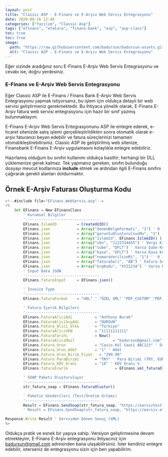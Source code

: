 ```yaml
---
layout: post
title: "Classic ASP - E-Finans ve E-Arşiv Web Servis Entegrasyonu"
date: 2020-08-26 12:48
categories: ["Yazılım", "Classic Asp"]
tags: ["efinans", "efatura", "finans-bank", "asp", "asp-class"]
toc: true
toc: true
image:
  path: "https://raw.githubusercontent.com/badursun/badursun-assets.github.io/refs/heads/main/img/classic-asp-efinans-entegrasyonu-66eec18d75cab.webp"
  alt: "Classic ASP - E-Finans ve E-Arşiv Web Servis Entegrasyonu"
---
```


Eğer sizinde aradığınız soru E-Finans E-Arşiv Web Servis Entegrasyonu ve cevabı ise, doğru yerdesiniz.

### E-Finans ve E-Arşiv Web Servis Entegrasyonu
Eğer Classic ASP ile E-Finans / Finans Bank E-Arşiv Web Servis Entegrasyonu yapmak istiyorsanız, bu işlem için oldukça detaylı bir web servisi geliştirmeniz gerekmektedir. Bu ihtiyaca yönelik olarak, E-Finans E-Arşiv fatura web servisi entegrasyonu için hazır bir sınıf yazmış bulunmaktayım.

E-Finans E-Arşiv Web Servis Entegrasyonunu ASP ile entegre ederek, e-ticaret sitenizde satış işlemi gerçekleştirildikten sonra otomatik olarak e-arşiv faturanızı beyan edebilir ve fatura süreçlerinizi tamamen otomatikleştirebilirsiniz. Classic ASP ile geliştirilmiş web sitenize, Finansbank E-Finans E-Arşiv uygulamasını kolaylıkla entegre edebiliriz.

Hazırlamış olduğum bu sınıfın kullanımı oldukça basittir; herhangi bir DLL yüklemenize gerek kalmaz. Tek yapmanız gereken, sınıfın bulunduğu dosyayı mevcut kodlarınıza **include** etmek ve ardından ilgili E-Finans sınıfını çağırarak gerekli alanları doldurmaktır.

## Örnek E-Arşiv Faturası Oluşturma Kodu
```javascript
<!--#include file="EFinans.WebServis.asp"-->
<%
	Set EFinans = New EFinansClass
		' Kurumsal Bilgiler
		'---------------------------------
		EFinans.IslemID 		= CreateUUID()
		EFinans.json 			= Array("donenBelgeFormati", "2") ' 0 (UBL) 2 (HTML) 3 (PDF) 9 (YOK)
		EFinans.json 			= Array("goruntuOlusturulsunMu", "1") ' Add XSLT by Server
		EFinans.json 			= Array("islemId", EFinans.IslemID() ) ' Benzersiz Fatura UUID
		EFinans.json 			= Array("vkn", "1122334455") ' Vergi Kimlik Numaranız
		EFinans.json 			= Array("sube", "DFLT") ' Varsa Şube Kodu
		EFinans.json 			= Array("kasa", "DFLT") ' Varsa Kasa Kodu
		EFinans.json 			= Array("numaraVerilsinMi", "1") '  0 (HAYIR) 1 (EVET)
		EFinans.json 			= Array("faturaSeri", "AB") ' Fatura Seri 
		EFinans.json 			= Array("erpKodu", "XYZ1234") ' Varsa ERP Kodu
		' Input Data JSON
		'---------------------------------
		EFinans.faturaInput 	= EFinans.json()

		' Invoice Type
		'---------------------------------
		EFinans.faturaFormat 	= "UBL" ' "ÖZEL XML" "PDF_CUSTOM" "PDF_UBL"

		' Fatura İçerik Bilgileri
		'---------------------------------
		EFinans.FaturaAliciAdi 			= "Anthony Burak"
		EFinans.FaturaAliciSoyAdi 		= "DURSUN"
		EFinans.Fatura_Alici_Ulke 		= "Türkiye"
		EFinans.FaturaAliciVKN 			= "11111111111"
		EFinans.FaturaTarihi 			= Now()
		EFinans.FaturaAliciMail 		        = "badursun@gmail.com"
		EFinans.Fatura_Urun 			= "Casio Kol Saati ABC123" ' Ürün Adı
		EFinans.Fatura_Urun_Adet		= "1" ' Adet
		EFinans.Fatura_Urun_Birim_Fiyat   = "299.90"
		EFinans.Fatura_ParaBirimi 		= "TRY" ' Para Birimi (TRY, EUR, USD)
		EFinans.Fatura_KDV_Orani 		= "18" ' KDV Oranı %
		EFinans.faturaIcerik 	                 = EFinans.xml_faturaOlustur()

		' SOAP Paketi Oluşturuluyor
		'---------------------------------
		str_fatura_soap = EFinans.faturaOlustur()

		' Paketin Gönderileri (Test/Üretim Ortamı)
		'---------------------------------
		Result = EFinans.SendSoap(str_fatura_soap, "https://earsivtest.efinans.com.tr/earsiv/ws/EarsivWebService?wsdl", "faturaOlustur")
		' Result = EFinans.SendSoap(str_fatura_soap, "https://earsiv.efinans.com.tr/earsiv/ws/EarsivWebService", "faturaOlustur")

Response.Write Result ' Servisden Dönen Sonuç (XML)
%>
```

Oldukça pratik ve esnek bir yapıya sahip. Versiyon geliştirmesine devam etmekteyim, E-Finans E-Arşiv entegrasyonu ihtiyacınız için badursun@gmail.com adresinden bana ulaşabilirsiniz. İster kendiniz entegre edebilir, isterseniz de entegrasyonu sizin için ben yapabilirim.